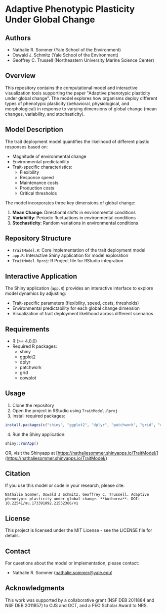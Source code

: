 # Adaptive Phenotypic Plasticity Under Global Change

## Authors
- Nathalie R. Sommer (Yale School of the Environment)
- Oswald J. Schmitz (Yale School of the Environment)
- Geoffrey C. Trussell (Northeastern University Marine Science Center)

## Overview
This repository contains the computational model and interactive visualization tools supporting the paper "Adaptive phenotypic plasticity under global change". The model explores how organisms deploy different types of phenotypic plasticity (behavioral, physiological, and morphological) in response to varying dimensions of global change (mean changes, variability, and stochasticity).

## Model Description
The trait deployment model quantifies the likelihood of different plastic responses based on:
- Magnitude of environmental change
- Environmental predictability
- Trait-specific characteristics:
  - Flexibility
  - Response speed
  - Maintenance costs
  - Production costs
  - Critical thresholds

The model incorporates three key dimensions of global change:
1. **Mean Change**: Directional shifts in environmental conditions
2. **Variability**: Periodic fluctuations in environmental conditions
3. **Stochasticity**: Random variations in environmental conditions

## Repository Structure
- `TraitModel.R`: Core implementation of the trait deployment model
- `app.R`: Interactive Shiny application for model exploration
- `TraitModel.Rproj`: R Project file for RStudio integration

## Interactive Application
The Shiny application (`app.R`) provides an interactive interface to explore model dynamics by adjusting:
- Trait-specific parameters (flexibility, speed, costs, thresholds)
- Environmental predictability for each global change dimension
- Visualization of trait deployment likelihood across different scenarios

## Requirements
- R (>= 4.0.0)
- Required R packages:
  - shiny
  - ggplot2
  - dplyr
  - patchwork
  - grid
  - cowplot

## Usage
1. Clone the repository
2. Open the project in RStudio using `TraitModel.Rproj`
3. Install required packages:
```R
install.packages(c("shiny", "ggplot2", "dplyr", "patchwork", "grid", "cowplot"))
```
4. Run the Shiny application:
```R
shiny::runApp()
```
OR, visit the Shinyapp at [https://nathaliesommer.shinyapps.io/TraitModel/](https://nathaliesommer.shinyapps.io/TraitModel/)

## Citation
If you use this model or code in your research, please cite:
```
Nathalie Sommer, Oswald J Schmitz, Geoffrey C. Trussell. Adaptive phenotypic plasticity under global change. **Authorea**. DOI: 10.22541/au.173391892.21552386/v1
```

## License
This project is licensed under the MIT License - see the LICENSE file for details.

## Contact
For questions about the model or implementation, please contact:
- Nathalie R. Sommer (nathalie.sommer@yale.edu)

## Acknowledgments
This work was supported by a collaborative grant (NSF DEB 2011884 and 
NSF DEB 2011857) to OJS and GCT, and a PEO Scholar Award to NRS. 